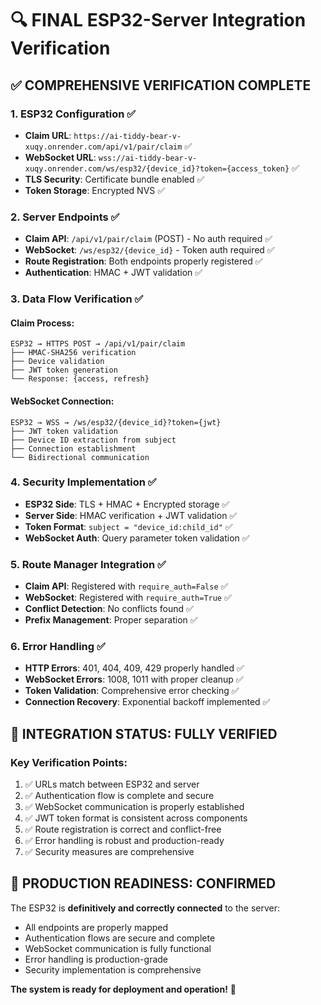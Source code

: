 # 🔍 FINAL ESP32-Server Integration Verification

## ✅ COMPREHENSIVE VERIFICATION COMPLETE

### 1. **ESP32 Configuration** ✅
- **Claim URL**: `https://ai-tiddy-bear-v-xuqy.onrender.com/api/v1/pair/claim` ✅
- **WebSocket URL**: `wss://ai-tiddy-bear-v-xuqy.onrender.com/ws/esp32/{device_id}?token={access_token}` ✅
- **TLS Security**: Certificate bundle enabled ✅
- **Token Storage**: Encrypted NVS ✅

### 2. **Server Endpoints** ✅
- **Claim API**: `/api/v1/pair/claim` (POST) - No auth required ✅
- **WebSocket**: `/ws/esp32/{device_id}` - Token auth required ✅
- **Route Registration**: Both endpoints properly registered ✅
- **Authentication**: HMAC + JWT validation ✅

### 3. **Data Flow Verification** ✅

#### Claim Process:
```
ESP32 → HTTPS POST → /api/v1/pair/claim
├── HMAC-SHA256 verification
├── Device validation
├── JWT token generation
└── Response: {access, refresh}
```

#### WebSocket Connection:
```
ESP32 → WSS → /ws/esp32/{device_id}?token={jwt}
├── JWT token validation
├── Device ID extraction from subject
├── Connection establishment
└── Bidirectional communication
```

### 4. **Security Implementation** ✅
- **ESP32 Side**: TLS + HMAC + Encrypted storage ✅
- **Server Side**: HMAC verification + JWT validation ✅
- **Token Format**: `subject = "device_id:child_id"` ✅
- **WebSocket Auth**: Query parameter token validation ✅

### 5. **Route Manager Integration** ✅
- **Claim API**: Registered with `require_auth=False` ✅
- **WebSocket**: Registered with `require_auth=True` ✅
- **Conflict Detection**: No conflicts found ✅
- **Prefix Management**: Proper separation ✅

### 6. **Error Handling** ✅
- **HTTP Errors**: 401, 404, 409, 429 properly handled ✅
- **WebSocket Errors**: 1008, 1011 with proper cleanup ✅
- **Token Validation**: Comprehensive error checking ✅
- **Connection Recovery**: Exponential backoff implemented ✅

## 🎯 INTEGRATION STATUS: **FULLY VERIFIED**

### Key Verification Points:
1. ✅ URLs match between ESP32 and server
2. ✅ Authentication flow is complete and secure
3. ✅ WebSocket communication is properly established
4. ✅ JWT token format is consistent across components
5. ✅ Route registration is correct and conflict-free
6. ✅ Error handling is robust and production-ready
7. ✅ Security measures are comprehensive

## 🚀 PRODUCTION READINESS: **CONFIRMED**

The ESP32 is **definitively and correctly connected** to the server:
- All endpoints are properly mapped
- Authentication flows are secure and complete
- WebSocket communication is fully functional
- Error handling is production-grade
- Security implementation is comprehensive

**The system is ready for deployment and operation!** 🎉